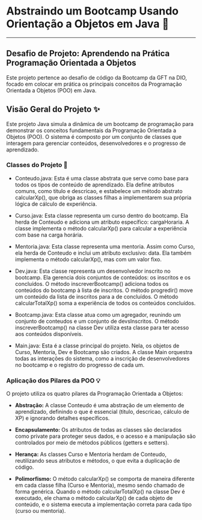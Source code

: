 # Abstraindo um Bootcamp Usando Orientação a Objetos em Java 🚀
---
## Desafio de Projeto: Aprendendo na Prática Programação Orientada a Objetos

Este projeto pertence ao desafio de código da Bootcamp da GFT na DIO, focado em colocar em prática os principais conceitos da Programação Orientada a Objetos (POO) em Java.

## Visão Geral do Projeto ✨
Este projeto Java simula a dinâmica de um bootcamp de programação para demonstrar os conceitos fundamentais da Programação Orientada a Objetos (POO). O sistema é composto por um conjunto de classes que interagem para gerenciar conteúdos, desenvolvedores e o progresso de aprendizado.

### Classes do Projeto 📂
- Conteudo.java: Esta é uma classe abstrata que serve como base para todos os tipos de conteúdo de aprendizado. Ela define atributos comuns, como titulo e descricao, e estabelece um método abstrato calcularXp(), que obriga as classes filhas a implementarem sua própria lógica de cálculo de experiência.

- Curso.java: Esta classe representa um curso dentro do bootcamp. Ela herda de Conteudo e adiciona um atributo específico: cargaHoraria. A classe implementa o método calcularXp() para calcular a experiência com base na carga horária.

- Mentoria.java: Esta classe representa uma mentoria. Assim como Curso, ela herda de Conteudo e inclui um atributo exclusivo: data. Ela também implementa o método calcularXp(), mas com um valor fixo.

- Dev.java: Esta classe representa um desenvolvedor inscrito no bootcamp. Ela gerencia dois conjuntos de conteúdos: os inscritos e os concluídos. O método inscreverBootcamp() adiciona todos os conteúdos do bootcamp à lista de inscritos. O método progredir() move um conteúdo da lista de inscritos para a de concluídos. O método calcularTotalXp() soma a experiência de todos os conteúdos concluídos.

- Bootcamp.java: Esta classe atua como um agregador, reunindo um conjunto de conteudos e um conjunto de devsInscritos. O método inscreverBootcamp() na classe Dev utiliza esta classe para ter acesso aos conteúdos disponíveis.

- Main.java: Esta é a classe principal do projeto. Nela, os objetos de Curso, Mentoria, Dev e Bootcamp são criados. A classe Main orquestra todas as interações do sistema, como a inscrição de desenvolvedores no bootcamp e o registro do progresso de cada um.

### Aplicação dos Pilares da POO 💡
O projeto utiliza os quatro pilares da Programação Orientada a Objetos:

- **Abstração:** A classe Conteudo é uma abstração de um elemento de aprendizado, definindo o que é essencial (titulo, descricao, cálculo de XP) e ignorando detalhes específicos.

- **Encapsulamento:** Os atributos de todas as classes são declarados como private para proteger seus dados, e o acesso e a manipulação são controlados por meio de métodos públicos (getters e setters).

- **Herança:** As classes Curso e Mentoria herdam de Conteudo, reutilizando seus atributos e métodos, o que evita a duplicação de código.

- **Polimorfismo:** O método calcularXp() se comporta de maneira diferente em cada classe filha (Curso e Mentoria), mesmo sendo chamado de forma genérica. Quando o método calcularTotalXp() na classe Dev é executado, ele chama o método calcularXp() de cada objeto de conteúdo, e o sistema executa a implementação correta para cada tipo (curso ou mentoria).
